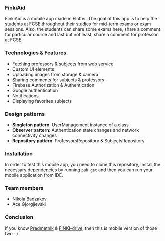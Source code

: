 ### FinkiAid

FinkiAid is a mobile app made in Flutter. The goal of this app is to help the
students at FCSE throughout their studies for mid-term exams or exam sessions.
Also, the students can share some exams here, share a comment for particular
course and last but not least, share a comment for professor at FCSE.


### Technologies & Features
- Fetching professors & subjects from web service
- Custom UI elements
- Uploading images from storage & camera
- Sharing comments for subjects & professors
- Firebase Authorization & Authentication
- Google authentication
- Notifications
- Displaying favorites subjects

### Design patterns
- **Singleton pattern**: UserManagement instance of a class
- **Observer pattern**: Authentication state changes and 
  network connectivity changes
- **Repository pattern**: ProfessorsRepository & SubjectsRepository

### Installation

In order to test this mobile app, you need to clone this repository,
install the necessary dependencies by running ``pub get`` and then
you can run your mobile application from IDE.

### Team members
- Nikola Badzakov
- Ace Gjorgjievski

### Conclusion
If you know [Predmetnik](https://docs.google.com/document/d/1-f_vt1WENMCAl2ig4qUKtuMEa_ktEitudfZX_FVGdvU/edit?fbclid=IwAR1Dd4_uydYI1sk97yGWfeNvldvBzeALLy-QoES2_30Vdmcq_YUCwAmU5RE#heading=h.265za8hxsatf)
& [FINKI-drive](https://drive.google.com/drive/u/0/folders/1GDIqCYQev6LbaliWqBEBd2JTpjia2U3F), then this is mobile
version of those two `:)`.
